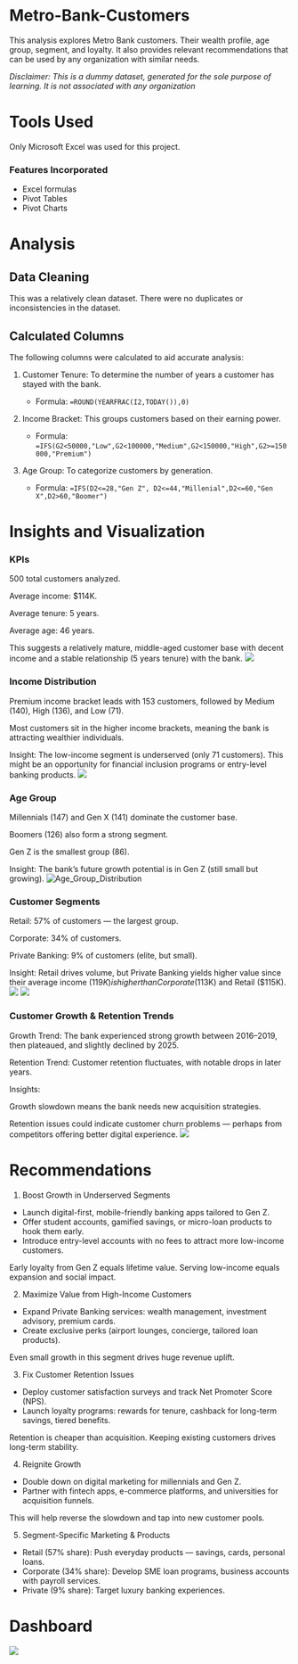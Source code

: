 # Metro-Bank-Customers
This analysis explores Metro Bank customers. Their wealth profile, age group, segment, and loyalty. It also provides relevant recommendations that can be used by any organization with similar needs.

_Disclaimer: This is a dummy dataset, generated for the sole purpose of learning. It is not associated with any organization_

# Tools Used
Only Microsoft Excel was used for this project.
### Features Incorporated
- Excel formulas
- Pivot Tables
- Pivot Charts

# Analysis
## Data Cleaning
This was a relatively clean dataset. There were no duplicates or inconsistencies in the dataset.

## Calculated Columns
The following columns were calculated to aid accurate analysis:
1. Customer Tenure: To determine the number of years a customer has stayed with the bank.
   - Formula: `=ROUND(YEARFRAC(I2,TODAY()),0)`
     
2. Income Bracket: This groups customers based on their earning power.
   - Formula: `=IFS(G2<50000,"Low",G2<100000,"Medium",G2<150000,"High",G2>=150000,"Premium")`
     
3. Age Group: To categorize customers by generation.
   - Formula: `=IFS(D2<=28,"Gen Z", D2<=44,"Millenial",D2<=60,"Gen X",D2>60,"Boomer")`
     
# Insights and Visualization
### KPIs
500 total customers analyzed.

Average income: $114K.

Average tenure: 5 years.

Average age: 46 years.

This suggests a relatively mature, middle-aged customer base with decent income and a stable relationship (5 years tenure) with the bank.
![](https://github.com/ProsperH/Metro-Bank-Customers/blob/d6bc18aa7ebf321bcac4d101e9ed3b3f26b23523/KPIs.png)

### Income Distribution
Premium income bracket leads with 153 customers, followed by Medium (140), High (136), and Low (71).

Most customers sit in the higher income brackets, meaning the bank is attracting wealthier individuals.

Insight: The low-income segment is underserved (only 71 customers). This might be an opportunity for financial inclusion programs or entry-level banking products.
![](income.png)

### Age Group

Millennials (147) and Gen X (141) dominate the customer base.

Boomers (126) also form a strong segment.

Gen Z is the smallest group (86).

Insight: The bank’s future growth potential is in Gen Z (still small but growing).
![Age_Group_Distribution](group.png)

### Customer Segments

Retail: 57% of customers — the largest group.

Corporate: 34% of customers.

Private Banking: 9% of customers (elite, but small).

Insight: Retail drives volume, but Private Banking yields higher value since their average income ($119K) is higher than Corporate ($113K) and Retail ($115K).
![](avgseg.png)  ![](seg.png)

### Customer Growth & Retention Trends

Growth Trend: The bank experienced strong growth between 2016–2019, then plateaued, and slightly declined by 2025.

Retention Trend: Customer retention fluctuates, with notable drops in later years.

Insights:

Growth slowdown means the bank needs new acquisition strategies.

Retention issues could indicate customer churn problems — perhaps from competitors offering better digital experience.
![](trend.png)


# Recommendations
1. Boost Growth in Underserved Segments

- Launch digital-first, mobile-friendly banking apps tailored to Gen Z.
- Offer student accounts, gamified savings, or micro-loan products to hook them early.
- Introduce entry-level accounts with no fees to attract more low-income customers.

Early loyalty from Gen Z equals lifetime value. Serving low-income equals expansion and social impact.


2. Maximize Value from High-Income Customers

- Expand Private Banking services: wealth management, investment advisory, premium cards.
- Create exclusive perks (airport lounges, concierge, tailored loan products).

Even small growth in this segment drives huge revenue uplift.


3. Fix Customer Retention Issues

- Deploy customer satisfaction surveys and track Net Promoter Score (NPS).
- Launch loyalty programs: rewards for tenure, cashback for long-term savings, tiered benefits.

Retention is cheaper than acquisition. Keeping existing customers drives long-term stability.


4. Reignite Growth

- Double down on digital marketing for millennials and Gen Z.
- Partner with fintech apps, e-commerce platforms, and universities for acquisition funnels.

This will help reverse the slowdown and tap into new customer pools.


5. Segment-Specific Marketing & Products

- Retail (57% share): Push everyday products — savings, cards, personal loans.
- Corporate (34% share): Develop SME loan programs, business accounts with payroll services.
- Private (9% share): Target luxury banking experiences.

# Dashboard
![](Wk1.png)




